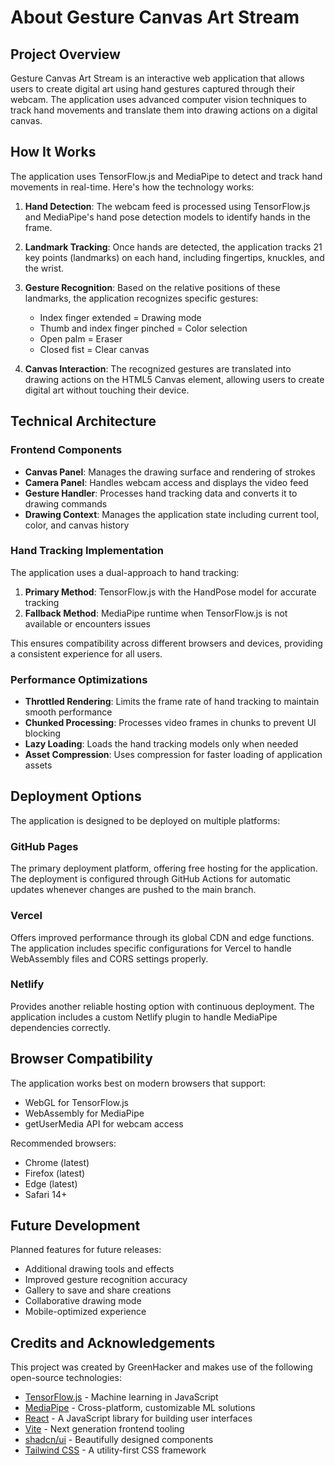 # About Gesture Canvas Art Stream

## Project Overview

Gesture Canvas Art Stream is an interactive web application that allows users to create digital art using hand gestures captured through their webcam. The application uses advanced computer vision techniques to track hand movements and translate them into drawing actions on a digital canvas.

## How It Works

The application uses TensorFlow.js and MediaPipe to detect and track hand movements in real-time. Here's how the technology works:

1. **Hand Detection**: The webcam feed is processed using TensorFlow.js and MediaPipe's hand pose detection models to identify hands in the frame.

2. **Landmark Tracking**: Once hands are detected, the application tracks 21 key points (landmarks) on each hand, including fingertips, knuckles, and the wrist.

3. **Gesture Recognition**: Based on the relative positions of these landmarks, the application recognizes specific gestures:
   - Index finger extended = Drawing mode
   - Thumb and index finger pinched = Color selection
   - Open palm = Eraser
   - Closed fist = Clear canvas

4. **Canvas Interaction**: The recognized gestures are translated into drawing actions on the HTML5 Canvas element, allowing users to create digital art without touching their device.

## Technical Architecture

### Frontend Components

- **Canvas Panel**: Manages the drawing surface and rendering of strokes
- **Camera Panel**: Handles webcam access and displays the video feed
- **Gesture Handler**: Processes hand tracking data and converts it to drawing commands
- **Drawing Context**: Manages the application state including current tool, color, and canvas history

### Hand Tracking Implementation

The application uses a dual-approach to hand tracking:

1. **Primary Method**: TensorFlow.js with the HandPose model for accurate tracking
2. **Fallback Method**: MediaPipe runtime when TensorFlow.js is not available or encounters issues

This ensures compatibility across different browsers and devices, providing a consistent experience for all users.

### Performance Optimizations

- **Throttled Rendering**: Limits the frame rate of hand tracking to maintain smooth performance
- **Chunked Processing**: Processes video frames in chunks to prevent UI blocking
- **Lazy Loading**: Loads the hand tracking models only when needed
- **Asset Compression**: Uses compression for faster loading of application assets

## Deployment Options

The application is designed to be deployed on multiple platforms:

### GitHub Pages

The primary deployment platform, offering free hosting for the application. The deployment is configured through GitHub Actions for automatic updates whenever changes are pushed to the main branch.

### Vercel

Offers improved performance through its global CDN and edge functions. The application includes specific configurations for Vercel to handle WebAssembly files and CORS settings properly.

### Netlify

Provides another reliable hosting option with continuous deployment. The application includes a custom Netlify plugin to handle MediaPipe dependencies correctly.

## Browser Compatibility

The application works best on modern browsers that support:
- WebGL for TensorFlow.js
- WebAssembly for MediaPipe
- getUserMedia API for webcam access

Recommended browsers:
- Chrome (latest)
- Firefox (latest)
- Edge (latest)
- Safari 14+

## Future Development

Planned features for future releases:
- Additional drawing tools and effects
- Improved gesture recognition accuracy
- Gallery to save and share creations
- Collaborative drawing mode
- Mobile-optimized experience

## Credits and Acknowledgements

This project was created by GreenHacker and makes use of the following open-source technologies:

- [TensorFlow.js](https://www.tensorflow.org/js) - Machine learning in JavaScript
- [MediaPipe](https://mediapipe.dev/) - Cross-platform, customizable ML solutions
- [React](https://reactjs.org/) - A JavaScript library for building user interfaces
- [Vite](https://vitejs.dev/) - Next generation frontend tooling
- [shadcn/ui](https://ui.shadcn.com/) - Beautifully designed components
- [Tailwind CSS](https://tailwindcss.com/) - A utility-first CSS framework
